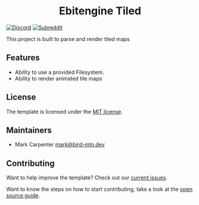 <h1 style='text-align:center'>Ebitengine Tiled</h1>

[![Discord](https://img.shields.io/discord/958140778931175424?style=for-the-badge&labelColor=%23202e3bff&color=%235a7d93ff%20&label=Discord&logo=discord&logoColor=white)](https://discord.gg/ujEeeHgptU)
[![Subreddit](https://img.shields.io/reddit/subreddit-subscribers/birdmtndev?style=for-the-badge&logo=reddit&logoColor=white&label=r%2Fbirdmtndev&labelColor=%23202e3bff&color=%235a7d93ff&cacheSeconds=120)](https://www.reddit.com/r/birdmtndev)

This project is built to parse and render tiled maps

Features
-------
* Ability to use a provided Filesystem.
* Ability to render animated tile maps


License
-------

The template is licensed under the [MIT license](https://opensource.org/licenses/MIT).

Maintainers
-------
* Mark Carpenter <mark@bird-mtn.dev>

Contributing
-------
Want to help improve the template? Check out our [current issues](https://github.com/bird-mtn-dev/ebitengine-tiled/issues). 

Want to know the steps on how to start contributing, take a look at the [open source guide](https://opensource.guide/how-to-contribute/).